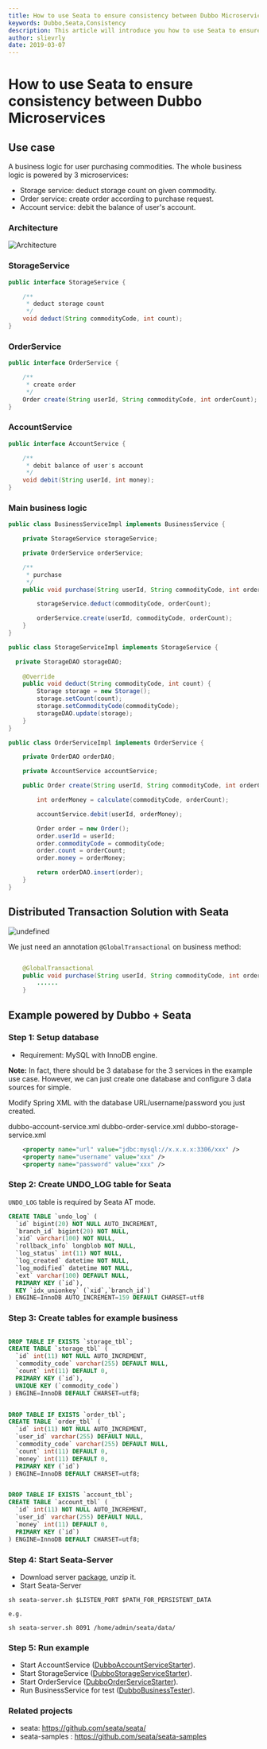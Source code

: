 ```yaml
---
title: How to use Seata to ensure consistency between Dubbo Microservices
keywords: Dubbo,Seata,Consistency
description: This article will introduce you how to use Seata to ensure consistency between Dubbo Microservices.
author: slievrly
date: 2019-03-07
---
```

# How to use Seata to ensure consistency between Dubbo Microservices
## Use case

A business logic for user purchasing commodities. The whole business logic is powered by 3 microservices:

- Storage service: deduct storage count on given commodity.
- Order service: create order according to purchase request.
- Account service: debit the balance of user's account.

### Architecture

![Architecture](../../img/blog/seata/seata-1.png) 


### StorageService

```java
public interface StorageService {

    /**
     * deduct storage count
     */
    void deduct(String commodityCode, int count);
}
```

### OrderService

```java
public interface OrderService {

    /**
     * create order
     */
    Order create(String userId, String commodityCode, int orderCount);
}
```

### AccountService

```java
public interface AccountService {

    /**
     * debit balance of user's account
     */
    void debit(String userId, int money);
}
```

### Main business logic

```java
public class BusinessServiceImpl implements BusinessService {

    private StorageService storageService;

    private OrderService orderService;

    /**
     * purchase
     */
    public void purchase(String userId, String commodityCode, int orderCount) {

        storageService.deduct(commodityCode, orderCount);

        orderService.create(userId, commodityCode, orderCount);
    }
}
```

```java
public class StorageServiceImpl implements StorageService {

  private StorageDAO storageDAO;
  
    @Override
    public void deduct(String commodityCode, int count) {
        Storage storage = new Storage();
        storage.setCount(count);
        storage.setCommodityCode(commodityCode);
        storageDAO.update(storage);
    }
}
```

```java
public class OrderServiceImpl implements OrderService {

    private OrderDAO orderDAO;

    private AccountService accountService;

    public Order create(String userId, String commodityCode, int orderCount) {

        int orderMoney = calculate(commodityCode, orderCount);

        accountService.debit(userId, orderMoney);

        Order order = new Order();
        order.userId = userId;
        order.commodityCode = commodityCode;
        order.count = orderCount;
        order.money = orderMoney;

        return orderDAO.insert(order);
    }
}
```

## Distributed Transaction Solution with Seata

![undefined](../../img/blog/seata/seata-2.png) 

We just need an annotation `@GlobalTransactional` on business method: 

```java

    @GlobalTransactional
    public void purchase(String userId, String commodityCode, int orderCount) {
        ......
    }
```

## Example powered by Dubbo + Seata

### Step 1: Setup database

- Requirement: MySQL with InnoDB engine.

**Note:** In fact, there should be 3 database for the 3 services in the example use case. However, we can just create one database and configure 3 data sources for simple. 

Modify Spring XML with the database URL/username/password you just created.

dubbo-account-service.xml
dubbo-order-service.xml
dubbo-storage-service.xml

```xml
    <property name="url" value="jdbc:mysql://x.x.x.x:3306/xxx" />
    <property name="username" value="xxx" />
    <property name="password" value="xxx" />
```
### Step 2: Create UNDO_LOG table for Seata

`UNDO_LOG` table is required by Seata AT mode.

```sql
CREATE TABLE `undo_log` (
  `id` bigint(20) NOT NULL AUTO_INCREMENT,
  `branch_id` bigint(20) NOT NULL,
  `xid` varchar(100) NOT NULL,
  `rollback_info` longblob NOT NULL,
  `log_status` int(11) NOT NULL,
  `log_created` datetime NOT NULL,
  `log_modified` datetime NOT NULL,
  `ext` varchar(100) DEFAULT NULL,
  PRIMARY KEY (`id`),
  KEY `idx_unionkey` (`xid`,`branch_id`)
) ENGINE=InnoDB AUTO_INCREMENT=159 DEFAULT CHARSET=utf8
```

### Step 3: Create tables for example business

```sql

DROP TABLE IF EXISTS `storage_tbl`;
CREATE TABLE `storage_tbl` (
  `id` int(11) NOT NULL AUTO_INCREMENT,
  `commodity_code` varchar(255) DEFAULT NULL,
  `count` int(11) DEFAULT 0,
  PRIMARY KEY (`id`),
  UNIQUE KEY (`commodity_code`)
) ENGINE=InnoDB DEFAULT CHARSET=utf8;


DROP TABLE IF EXISTS `order_tbl`;
CREATE TABLE `order_tbl` (
  `id` int(11) NOT NULL AUTO_INCREMENT,
  `user_id` varchar(255) DEFAULT NULL,
  `commodity_code` varchar(255) DEFAULT NULL,
  `count` int(11) DEFAULT 0,
  `money` int(11) DEFAULT 0,
  PRIMARY KEY (`id`)
) ENGINE=InnoDB DEFAULT CHARSET=utf8;


DROP TABLE IF EXISTS `account_tbl`;
CREATE TABLE `account_tbl` (
  `id` int(11) NOT NULL AUTO_INCREMENT,
  `user_id` varchar(255) DEFAULT NULL,
  `money` int(11) DEFAULT 0,
  PRIMARY KEY (`id`)
) ENGINE=InnoDB DEFAULT CHARSET=utf8;
```
### Step 4: Start Seata-Server

- Download server [package](https://github.com/seata/seata/releases), unzip it.
- Start Seata-Server

```shell
sh seata-server.sh $LISTEN_PORT $PATH_FOR_PERSISTENT_DATA

e.g.

sh seata-server.sh 8091 /home/admin/seata/data/
```

### Step 5: Run example

- Start AccountService ([DubboAccountServiceStarter](https://github.com/seata/seata-samples/blob/master/dubbo/src/main/java/io/seata/samples/dubbo/starter/DubboAccountServiceStarter.java)).
- Start StorageService ([DubboStorageServiceStarter](https://github.com/seata/seata-samples/blob/master/dubbo/src/main/java/io/seata/samples/dubbo/starter/DubboStorageServiceStarter.java)).
- Start OrderService ([DubboOrderServiceStarter](https://github.com/seata/seata-samples/blob/master/dubbo/src/main/java/io/seata/samples/dubbo/starter/DubboOrderServiceStarter.java)).
- Run BusinessService for test ([DubboBusinessTester](https://github.com/seata/seata-samples/blob/master/dubbo/src/main/java/io/seata/samples/dubbo/starter/DubboBusinessTester.java)).

### Related projects
* seata:          https://github.com/seata/seata/
* seata-samples : https://github.com/seata/seata-samples  
